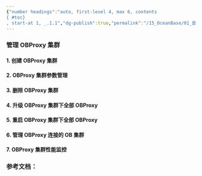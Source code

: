 ```yaml
---
{"number headings":"auto, first-level 4, max 6, contents
{ #toc}
, start-at 1, _.1.1","dg-publish":true,"permalink":"/15_OceanBase/01_部署 OceanBase 数据库/部署，管理 OceanBase 数据库/部署，管理 OBProxy/管理 OBProxy 集群/","dgPassFrontmatter":true}
---
```



### 管理 OBProxy 集群

#### 1. 创建 OBProxy 集群

#### 2. OBProxy 集群参数管理


#### 3. 删除 OBProxy 集群


#### 4. 升级 OBProxy 集群下全部 OBProxy


#### 5. 重启 OBProxy 集群下全部 OBProxy

#### 6. 管理 OBProxy 连接的 OB 集群

#### 7. OBProxy 集群性能监控

### 参考文档：




